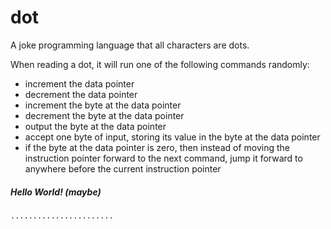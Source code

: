 # dot
A joke programming language that all characters are dots.

When reading a dot, it will run one of the following commands randomly:
* increment the data pointer
* decrement the data pointer
* increment the byte at the data pointer
* decrement the byte at the data pointer
* output the byte at the data pointer
* accept one byte of input, storing its value in the byte at the data pointer
* if the byte at the data pointer is zero, then instead of moving the instruction pointer forward to the next command, jump it forward to anywhere before the current instruction pointer

##### Hello World! (maybe)
```dot
.......................
```

